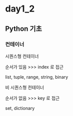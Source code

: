 # day1_2

## Python 기초

### 컨테이너

시퀀스형 컨테이너

순서가 있음 >>> index 로 접근

list, tuple, range, string, binary



비 시퀀스형 컨테이너

순서가 없음 >>> key 로 접근

set, dictionary



